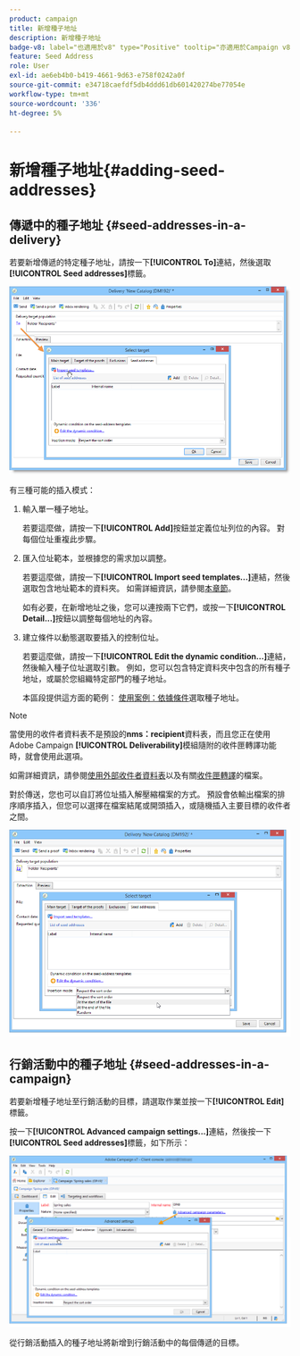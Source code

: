 ```yaml
---
product: campaign
title: 新增種子地址
description: 新增種子地址
badge-v8: label="也適用於v8" type="Positive" tooltip="亦適用於Campaign v8"
feature: Seed Address
role: User
exl-id: ae6eb4b0-b419-4661-9d63-e758f0242a0f
source-git-commit: e34718caefdf5db4ddd61db601420274be77054e
workflow-type: tm+mt
source-wordcount: '336'
ht-degree: 5%

---
```


# 新增種子地址{#adding-seed-addresses}

## 傳遞中的種子地址 {#seed-addresses-in-a-delivery}

若要新增傳遞的特定種子地址，請按一下&#x200B;**[!UICONTROL To]**&#x200B;連結，然後選取&#x200B;**[!UICONTROL Seed addresses]**&#x200B;標籤。

![](assets/s_ncs_user_edit_del_addresses_tab.png)

有三種可能的插入模式：

1. 輸入單一種子地址。

   若要這麼做，請按一下&#x200B;**[!UICONTROL Add]**&#x200B;按鈕並定義位址列位的內容。 對每個位址重複此步驟。

1. 匯入位址範本，並根據您的需求加以調整。

   若要這麼做，請按一下&#x200B;**[!UICONTROL Import seed templates...]**&#x200B;連結，然後選取包含地址範本的資料夾。 如需詳細資訊，請參閱[本章節](creating-seed-addresses.md#creating-seed-address-templates)。

   如有必要，在新增地址之後，您可以連按兩下它們，或按一下&#x200B;**[!UICONTROL Detail...]**&#x200B;按鈕以調整每個地址的內容。

1. 建立條件以動態選取要插入的控制位址。

   若要這麼做，請按一下&#x200B;**[!UICONTROL Edit the dynamic condition...]**&#x200B;連結，然後輸入種子位址選取引數。 例如，您可以包含特定資料夾中包含的所有種子地址，或屬於您組織特定部門的種子地址。

   本區段提供這方面的範例： [使用案例：依據條件](use-case-selecting-seed-addresses-on-criteria.md)選取種子地址。

>[!NOTE]
>
>當使用的收件者資料表不是預設的&#x200B;**nms：recipient**&#x200B;資料表，而且您正在使用Adobe Campaign **[!UICONTROL Deliverability]**&#x200B;模組隨附的收件匣轉譯功能時，就會使用此選項。
>
>如需詳細資訊，請參閱[使用外部收件者資料表](using-an-external-recipient-table.md)以及有關[收件匣轉譯](inbox-rendering.md)的檔案。

對於傳送，您也可以自訂將位址插入解壓縮檔案的方式。 預設會依輸出檔案的排序順序插入，但您可以選擇在檔案結尾或開頭插入，或隨機插入主要目標的收件者之間。

![](assets/s_ncs_user_edit_del_addresses_sort.png)

## 行銷活動中的種子地址 {#seed-addresses-in-a-campaign}

若要新增種子地址至行銷活動的目標，請選取作業並按一下&#x200B;**[!UICONTROL Edit]**&#x200B;標籤。

按一下&#x200B;**[!UICONTROL Advanced campaign settings...]**&#x200B;連結，然後按一下&#x200B;**[!UICONTROL Seed addresses]**&#x200B;標籤，如下所示：

![](assets/s_ncs_user_edit_op_addresses_tab.png)

從行銷活動插入的種子地址將新增到行銷活動中的每個傳遞的目標。
